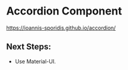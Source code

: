 # Accordion Component

https://ioannis-sporidis.github.io/accordion/

## Next Steps:

- Use Material-UI.
